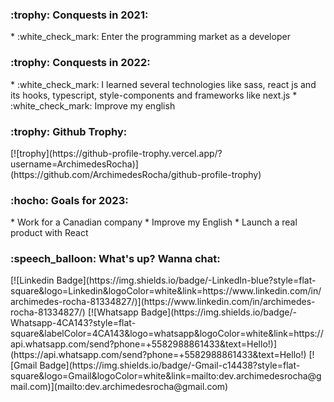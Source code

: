 <!--
**ArchimedesRocha/ArchimedesRocha** is a ✨ _special_ ✨ repository because its `README.md` (this file) appears on your GitHub profile.
-->

<h3 align="left">:trophy:  Conquests in 2021:</h3>
* :white_check_mark: Enter the programming market as a developer

<h3 align="left">:trophy:  Conquests in 2022:</h3>
* :white_check_mark: I learned several technologies like sass, react js and its hooks, typescript, style-components and frameworks like next.js
* :white_check_mark: Improve my english

<h3 align="left">:trophy:  Github Trophy:</h3>
[![trophy](https://github-profile-trophy.vercel.app/?username=ArchimedesRocha)](https://github.com/ArchimedesRocha/github-profile-trophy)

<h3 align="left">:hocho:  Goals for 2023:</h3>
* Work for a Canadian company
* Improve my English
* Launch a real product with React

<h3 align="left">:speech_balloon: What's up? Wanna chat:</h3>
[![Linkedin Badge](https://img.shields.io/badge/-LinkedIn-blue?style=flat-square&logo=Linkedin&logoColor=white&link=https://www.linkedin.com/in/archimedes-rocha-81334827/)](https://www.linkedin.com/in/archimedes-rocha-81334827/)
[![Whatsapp Badge](https://img.shields.io/badge/-Whatsapp-4CA143?style=flat-square&labelColor=4CA143&logo=whatsapp&logoColor=white&link=https://api.whatsapp.com/send?phone=+5582988861433&text=Hello!)](https://api.whatsapp.com/send?phone=+5582988861433&text=Hello!)
[![Gmail Badge](https://img.shields.io/badge/-Gmail-c14438?style=flat-square&logo=Gmail&logoColor=white&link=mailto:dev.archimedesrocha@gmail.com)](mailto:dev.archimedesrocha@gmail.com)
